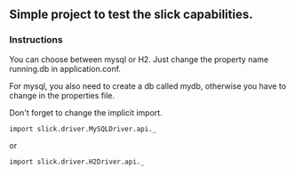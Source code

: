 ## Simple project to test the slick capabilities.

### Instructions

You can choose between mysql or H2. Just change the property name running.db in application.conf.

For mysql, you also need to create a db called mydb, otherwise you have to change in the properties file.

Don't forget to change the implicit import.

```
import slick.driver.MySQLDriver.api._
```

or

```
import slick.driver.H2Driver.api._
```

